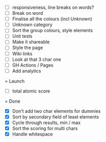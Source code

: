 - [ ] responsiveness, line breaks on words?
- [ ] Break on word
- [ ] Finalise all the colours (incl Unknown)
- [ ] Unknown category
- [ ] Sort the group colours, style elements
- [ ] Unit tests
- [ ] Make it shareable
- [ ] Style the page
- [ ] Wiki links
- [ ] Look at that 3 char one
- [ ] GH Actions / Pages
- [ ] Add analytics

= Launch
- [ ] total atomic score

= Done
- [x] Don't add two char elements for dummies
- [x] Sort by secondary field of least elements
- [x] Cycle through results, min / max
- [x] Sort the scoring for multi chars
- [x] Handle whitespace

